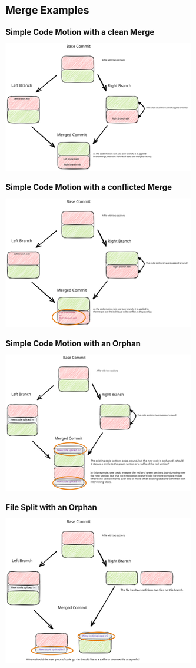 # Merge Examples

## Simple Code Motion with a clean Merge

![](https://github.com/sageserpent-open/kineticMerge/blob/main/documents/SimpleCodeMotionWithACleanMerge.excalidraw.svg)

## Simple Code Motion with a conflicted Merge

![](https://github.com/sageserpent-open/kineticMerge/blob/main/documents/SimpleCodeMotionWithAConflictedMerge.excalidraw.svg)


## Simple Code Motion with an Orphan

![](https://github.com/sageserpent-open/kineticMerge/blob/main/documents/SimpleCodeMotionWithAnOrphan.excalidraw.svg)

## File Split with an Orphan

![](https://github.com/sageserpent-open/kineticMerge/blob/main/documents/FileSplitWithAnOrphan.excalidraw.svg)
